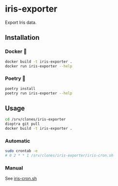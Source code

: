 # iris-exporter

Export Iris data.

## Installation

### Docker 🐳

```bash
docker build -t iris-exporter .
docker run iris-exporter --help
```

### Poetry 🐍

```bash
poetry install
poetry run iris-exporter --help
```

## Usage

```bash
cd /srv/clones/iris-exporter
dioptra git pull
docker build -t iris-exporter .
```

### Automatic

```bash
sudo crontab -e
# 0 2 * * 1 /srv/clones/iris-exporter/iris-cron.sh
```

### Manual

See [iris-cron.sh](/iris-cron.sh)
